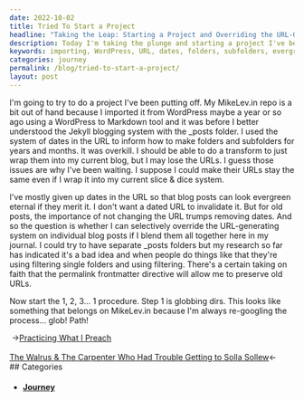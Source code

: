 ```yaml
---
date: 2022-10-02
title: Tried To Start a Project
headline: "Taking the Leap: Starting a Project and Overriding the URL-Generating System"
description: Today I'm taking the plunge and starting a project I've been putting off - importing my MikeLev.in repo from WordPress. I'm considering giving up dates in the URLs so that blog posts look evergreen, but I'm wondering if I can selectively override the URL-generating system for individual blog posts. Join me as I take this journey and find out what happens next!
keywords: importing, WordPress, URL, dates, folders, subfolders, evergreen, selectively override, project, journey, MikeLev.in, repo, blog posts
categories: journey
permalink: /blog/tried-to-start-a-project/
layout: post
---
```



I'm going to try to do a project I've been putting off. My MikeLev.in repo is a
bit out of hand because I imported it from WordPress maybe a year or so ago
using a WordPress to Markdown tool and it was before I better understood the
Jekyll blogging system with the \_posts folder. I used the system of dates in
the URL to inform how to make folders and subfolders for years and months. It
was overkill. I should be able to do a transform to just wrap them into my
current blog, but I may lose the URLs. I guess those issues are why I've been
waiting. I suppose I could make their URLs stay the same even if I wrap it into
my current slice & dice system.

I've mostly given up dates in the URL so that blog posts can look evergreen
eternal if they merit it. I don't want a dated URL to invalidate it. But for
old posts, the importance of not changing the URL trumps removing dates. And so
the question is whether I can selectively override the URL-generating system on
individual blog posts if I blend them all together here in my journal. I could
try to have separate \_posts folders but my research so far has indicated it's
a bad idea and when people do things like that they're using filtering single
folders and using filtering. There's a certain taking on faith that the
permalink frontmatter directive will allow me to preserve old URLs.

Now start the 1, 2, 3... 1 procedure. Step 1 is globbing dirs. This looks like
something that belongs on MikeLev.in because I'm always re-googling the
process... glob! Path!


<div class="post-nav"><div class="post-nav-prev"><span class="arrow">&nbsp;&rarr;</span><a href="/blog/practicing-what-i-preach/">Practicing What I Preach</a></div> &nbsp; <div class="post-nav-next"><a href="/blog/the-walrus-the-carpenter-who-had-trouble-getting-to-solla-sollew/">The Walrus & The Carpenter Who Had Trouble Getting to Solla Sollew</a><span class="arrow">&larr;&nbsp;</span></div></div>
## Categories

<ul>
<li><h4><a href='/journey/'>Journey</a></h4></li></ul>